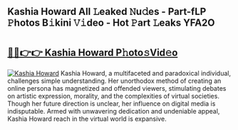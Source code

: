 ## Kashia Howard All 𝙻eaked 𝙽u𝚍es - Part-fLP 𝙿hotos B𝚒kini 𝚅𝚒deo - Hot 𝙿art 𝙻eaks YFA2O

# <h2><a href="http://ld78svw.urlbe.top/?page=Kashia+Howard">🔗🔗👉👉 Kashia Howard P𝚑oto𝚜Vid𝚎o</a></h2>

[![Kashia Howard](https://i.imgur.com/eBuTRDB.gif)](http://ld78svw.urlbe.top/?page=Kashia+Howard)
Kashia Howard, a multifaceted and paradoxical individual, challenges simple understanding. Her unorthodox method of creating an online persona has magnetized and offended viewers, stimulating debates on artistic expression, morality, and the complexities of virtual societies. Though her future direction is unclear, her influence on digital media is indisputable. Armed with unwavering dedication and undeniable appeal, Kashia Howard reach in the virtual world is expansive.

